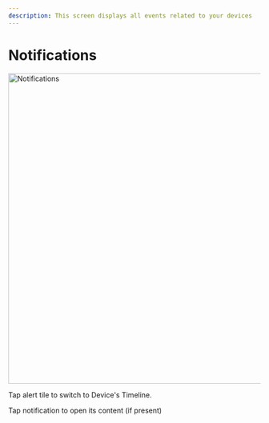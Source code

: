 ```yaml
---
description: This screen displays all events related to your devices
---
```


# Notifications

<img width="621" alt="Notifications" src="https://user-images.githubusercontent.com/72790181/120472480-9b2bd900-c3ae-11eb-8966-9069ccf6f149.png">


Tap alert tile to switch to Device's Timeline.

Tap notification to open its content (if present)



